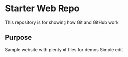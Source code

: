 # Starter Web Repo

This repository is for showing how Git and GitHub work

## Purpose

Sample website with plenty of files for demos Simple edit